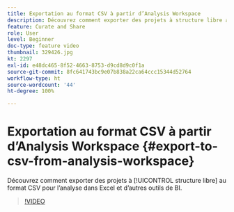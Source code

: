 ```yaml
---
title: Exportation au format CSV à partir d’Analysis Workspace
description: Découvrez comment exporter des projets à structure libre au format CSV pour l’analyse dans Excel et d’autres outils de BI.
feature: Curate and Share
role: User
level: Beginner
doc-type: feature video
thumbnail: 329426.jpg
kt: 2297
exl-id: e48dc465-8f52-4663-8753-d9cd8d9c0f1a
source-git-commit: 8fc641743bc9e07b838a22ca64ccc15344d52764
workflow-type: ht
source-wordcount: '44'
ht-degree: 100%

---
```


# Exportation au format CSV à partir d’Analysis Workspace {#export-to-csv-from-analysis-workspace}

Découvrez comment exporter des projets à [!UICONTROL structure libre] au format CSV pour l’analyse dans Excel et d’autres outils de BI.

>[!VIDEO](https://video.tv.adobe.com/v/24712/?quality=12&learn=on)
